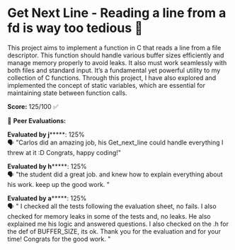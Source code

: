# Get Next Line - Reading a line from a fd is way too tedious 📄

This project aims to implement a function in C that reads a line from a file descriptor. This function should handle various buffer sizes efficiently and manage memory properly to avoid leaks. It also must work seamlessly with both files and standard input.
It’s a fundamental yet powerful utility to my collection of C functions. Through this project, I have also explored and implemented the concept of static variables, which are essential for maintaining state between function calls.

**Score:** 125/100 ✅

📝 **Peer Evaluations:**

**Evaluated by j*******: 125%  
🗣️ "Carlos did an amazing job, his Get_next_line could handle everything I threw at it :D Congrats, happy coding!"

**Evaluated by h*******: 125%  
🗣️ "the student did a great job. and knew how to explain everything about his work. keep up the good work. "

**Evaluated by a*******: 125%  
🗣️ " I checked all the tests following the evaluation sheet, no fails. I also checked for memory leaks in some of the tests and, no leaks. He also explained me his logic and answered questions. I also checked on the .h for the def of BUFFER_SIZE, its ok. Thank you for the evaluation and for your time! Congrats for the good work. "
